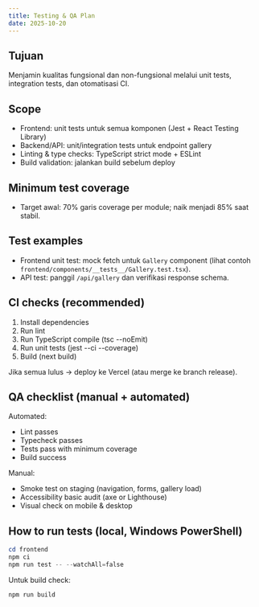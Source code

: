 ```yaml
---
title: Testing & QA Plan
date: 2025-10-20
---
```


## Tujuan

Menjamin kualitas fungsional dan non-fungsional melalui unit tests, integration tests, dan otomatisasi CI.

## Scope

- Frontend: unit tests untuk semua komponen (Jest + React Testing Library)
- Backend/API: unit/integration tests untuk endpoint gallery
- Linting & type checks: TypeScript strict mode + ESLint
- Build validation: jalankan build sebelum deploy

## Minimum test coverage

- Target awal: 70% garis coverage per module; naik menjadi 85% saat stabil.

## Test examples

- Frontend unit test: mock fetch untuk `Gallery` component (lihat contoh `frontend/components/__tests__/Gallery.test.tsx`).
- API test: panggil `/api/gallery` dan verifikasi response schema.

## CI checks (recommended)

1. Install dependencies
2. Run lint
3. Run TypeScript compile (tsc --noEmit)
4. Run unit tests (jest --ci --coverage)
5. Build (next build)

Jika semua lulus → deploy ke Vercel (atau merge ke branch release).

## QA checklist (manual + automated)

Automated:
- Lint passes
- Typecheck passes
- Tests pass with minimum coverage
- Build success

Manual:
- Smoke test on staging (navigation, forms, gallery load)
- Accessibility basic audit (axe or Lighthouse)
- Visual check on mobile & desktop

## How to run tests (local, Windows PowerShell)

```powershell
cd frontend
npm ci
npm run test -- --watchAll=false
``` 

Untuk build check:

```powershell
npm run build
```
